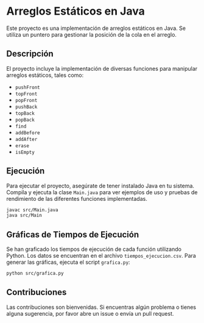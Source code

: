 # Arreglos Estáticos en Java

Este proyecto es una implementación de arreglos estáticos en Java. Se utiliza un puntero para gestionar la posición de la cola en el arreglo.

## Descripción

El proyecto incluye la implementación de diversas funciones para manipular arreglos estáticos, tales como:

- `pushFront`
- `topFront`
- `popFront`
- `pushBack`
- `topBack`
- `popBack`
- `find`
- `addBefore`
- `addAfter`
- `erase`
- `isEmpty`

## Ejecución

Para ejecutar el proyecto, asegúrate de tener instalado Java en tu sistema. Compila y ejecuta la clase `Main.java` para ver ejemplos de uso y pruebas de rendimiento de las diferentes funciones implementadas.

```sh
javac src/Main.java
java src/Main
```

## Gráficas de Tiempos de Ejecución

Se han graficado los tiempos de ejecución de cada función utilizando Python. Los datos se encuentran en el archivo `tiempos_ejecucion.csv`. Para generar las gráficas, ejecuta el script `grafica.py`:

```sh
python src/grafica.py
```

## Contribuciones

Las contribuciones son bienvenidas. Si encuentras algún problema o tienes alguna sugerencia, por favor abre un issue o envía un pull request.